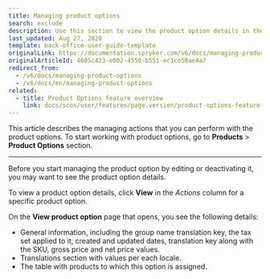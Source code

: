 ```yaml
---
title: Managing product options
search: exclude
description: Use this section to view the product option details in the Back Office.
last_updated: Aug 27, 2020
template: back-office-user-guide-template
originalLink: https://documentation.spryker.com/v6/docs/managing-product-options
originalArticleId: 4605c423-e002-4550-b551-ec1ce50ae4a7
redirect_from:
  - /v6/docs/managing-product-options
  - /v6/docs/en/managing-product-options
related:
  - title: Product Options feature overview
    link: docs/scos/user/features/page.version/product-options-feature-overview.html
---
```


This article describes the managing actions that you can perform with the product options. 
To start working with product options, go to **Products** > **Product Options** section.
***
Before you start managing the product option by editing or deactivating it, you may want to see the product option details. 

To view a product option details, click **View** in the _Actions_ column for a specific product option.

On the **View product option** page that opens, you see the following details:
* General information, including the group name translation key, the tax set applied to it, created and updated dates, translation key along with the SKU, gross price and net price values.
* Translations section with values per each locale.
* The table with products to which this option is assigned.
